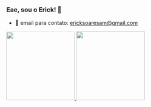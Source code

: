 ### Eae, sou o Erick! 👋

- 📧 email para contato: ericksoaresam@gmail.com


<div>
  <a href="https://github.com/ErickSoaresM">
    <img height="180em" src="https://github-read-me-stats.vercel.app/api?username=ErickSoaresM&show_icons=true&theme=midnight-purple&include_all_commits=true&count_private=true"/>
  <img height="181em" src="https://github-readme-stats.vercel.app/api/top-langs/?username=ErickSOaresM&layout=compact&langs_count=16&theme=midnight-purple"/>
</div>
